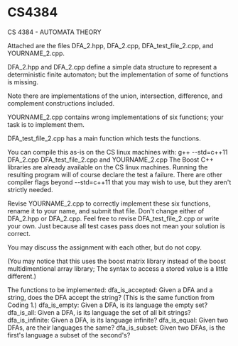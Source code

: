 # CS4384
CS 4384 - AUTOMATA THEORY

Attached are the files DFA_2.hpp, DFA_2.cpp, DFA_test_file_2.cpp, and YOURNAME_2.cpp.

DFA_2.hpp and DFA_2.cpp define a simple data structure to represent a deterministic finite automaton;
but the implementation of some of functions is missing.

Note there are implementations of the union, intersection, difference, and complement constructions included.

YOURNAME_2.cpp contains wrong implementations of six functions; your task is to implement them.

DFA_test_file_2.cpp has a main function which tests the functions.

You can compile this as-is on the CS linux machines with:
g++ --std=c++11 DFA_2.cpp DFA_test_file_2.cpp and YOURNAME_2.cpp
The Boost C++ libraries are already available on the CS linux machines.
Running the resulting program will of course declare the test a failure.
There are other compiler flags beyond --std=c++11 that you may wish to use, but they aren't strictly needed.

Revise YOURNAME_2.cpp to correctly implement these six functions, rename it to your name, and submit that file.
Don't change either of DFA_2.hpp or DFA_2.cpp.
Feel free to revise DFA_test_file_2.cpp or write your own.
Just because all test cases pass does not mean your solution is correct.

You may discuss the assignment with each other, but do not copy.

(You may notice that this uses the boost matrix library instead of the boost multidimentional array library;
The syntax to access a stored value is a little different.)

The functions to be implemented:
dfa_is_accepted: Given a DFA and a string, does the DFA accept the string? (This is the same function from Coding 1.)
dfa_is_empty: Given a DFA, is its language the empty set?
dfa_is_all: Given a DFA, is its language the set of all bit strings?
dfa_is_infinite: Given a DFA, is its language infinite?
dfa_is_equal: Given two DFAs, are their languages the same?
dfa_is_subset: Given two DFAs, is the first's language a subset of the second's?

